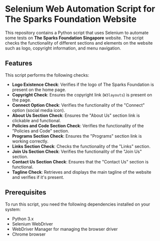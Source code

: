 # **Selenium Web Automation Script for The Sparks Foundation Website**

This repository contains a Python script that uses Selenium to automate some tests on **The Sparks Foundation Singapore** website. The script checks the functionality of different sections and elements on the website such as logo, copyright information, and menu navigation.

## **Features**

This script performs the following checks:

- **Logo Existence Check**: Verifies if the logo of The Sparks Foundation is present on the home page.
- **Copyright Check**: Ensures the copyright link (`W3layouts`) is present on the page.
- **Connect Option Check**: Verifies the functionality of the "Connect" option (social media icon).
- **About Us Section Check**: Ensures the "About Us" section link is clickable and functional.
- **Policies and Code Section Check**: Verifies the functionality of the "Policies and Code" section.
- **Programs Section Check**: Ensures the "Programs" section link is working correctly.
- **Links Section Check**: Checks the functionality of the "Links" section.
- **Join Us Section Check**: Verifies the functionality of the "Join Us" section.
- **Contact Us Section Check**: Ensures that the "Contact Us" section is functional.
- **Tagline Check**: Retrieves and displays the main tagline of the website and verifies if it's present.

## **Prerequisites**

To run this script, you need the following dependencies installed on your system:

- Python 3.x
- Selenium WebDriver
- WebDriver Manager for managing the browser driver
- Chrome browser 
